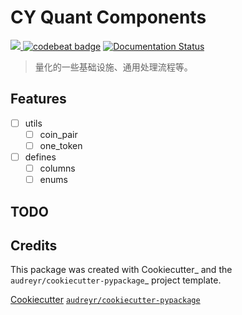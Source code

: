 # CY Quant Components

<p align="left">
    <a href="https://pypi.python.org/pypi/CYComponents">
      <img src="https://img.shields.io/pypi/v/CYComponents.svg">
    </a>
    <a href="https://travis-ci.com/cragod/CYComponents"><img alt="codebeat badge" src="https://img.shields.io/travis/cragod/CYComponents.svg" /></a>
    <a href="https://CYComponents.readthedocs.io/en/latest/?badge=latest">
        <img src="https://readthedocs.org/projects/CYComponents/badge/?version=latest" alt="Documentation Status" />
    </a>
</p>


> 量化的一些基础设施、通用处理流程等。


## Features

- [ ] utils
  - [ ] coin_pair
  - [ ] one_token
- [ ] defines
  - [ ] columns
  - [ ] enums

## TODO



## Credits

This package was created with Cookiecutter_ and the `audreyr/cookiecutter-pypackage`_ project template.

[Cookiecutter](https://github.com/audreyr/cookiecutter)
[`audreyr/cookiecutter-pypackage`](https://github.com/audreyr/cookiecutter-pypackage)
